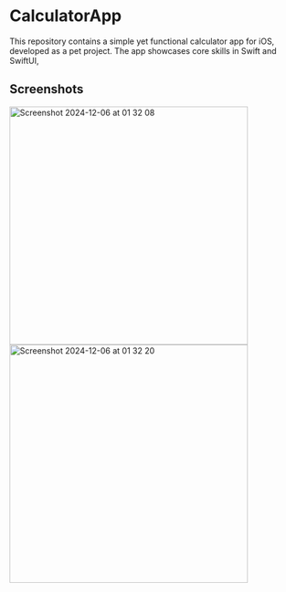 
# CalculatorApp 
This repository contains a simple yet functional calculator app for iOS, developed as a pet project. The app showcases core skills in Swift and SwiftUI,

## Screenshots
<img width="417" alt="Screenshot 2024-12-06 at 01 32 08" src="https://github.com/user-attachments/assets/646580dd-28eb-4d1b-9518-5b72cd0a39a0">
<img width="417" alt="Screenshot 2024-12-06 at 01 32 20" src="https://github.com/user-attachments/assets/51efb5e0-bcf2-4743-81ae-f06e5c1091ed">
